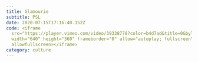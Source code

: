 ```yaml
---
title: Glamourie
subtitle: PSL
date: 2020-07-15T17:16:40.152Z
code: <iframe
  src="https://player.vimeo.com/video/39338778?color=b4d7ad&title=0&byline=0&portrait=0"
  width="640" height="360" frameborder="0" allow="autoplay; fullscreen"
  allowfullscreen></iframe>
category: culture
---
```

